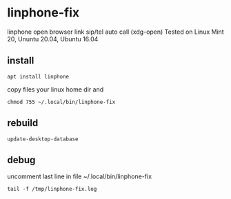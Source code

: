 # linphone-fix
linphone open browser link sip/tel auto call (xdg-open)
Tested on Linux Mint 20, Ununtu 20.04, Ubuntu 16.04

## install
``apt install linphone``

copy files your linux home dir and

``chmod 755 ~/.local/bin/linphone-fix``

## rebuild

``update-desktop-database``

## debug
uncomment last line in file ~/.local/bin/linphone-fix

``tail -f /tmp/linphone-fix.log``
